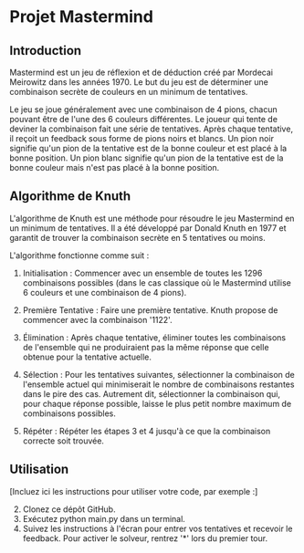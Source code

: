 # Projet Mastermind
## Introduction
Mastermind est un jeu de réflexion et de déduction créé par Mordecai Meirowitz dans les années 1970. Le but du jeu est de déterminer une combinaison secrète de couleurs en un minimum de tentatives.

Le jeu se joue généralement avec une combinaison de 4 pions, chacun pouvant être de l'une des 6 couleurs différentes. Le joueur qui tente de deviner la combinaison fait une série de tentatives. Après chaque tentative, il reçoit un feedback sous forme de pions noirs et blancs. Un pion noir signifie qu'un pion de la tentative est de la bonne couleur et est placé à la bonne position. Un pion blanc signifie qu'un pion de la tentative est de la bonne couleur mais n'est pas placé à la bonne position.

## Algorithme de Knuth
L'algorithme de Knuth est une méthode pour résoudre le jeu Mastermind en un minimum de tentatives. Il a été développé par Donald Knuth en 1977 et garantit de trouver la combinaison secrète en 5 tentatives ou moins.

L'algorithme fonctionne comme suit :

1. Initialisation : Commencer avec un ensemble de toutes les 1296 combinaisons possibles (dans le cas classique où le Mastermind utilise 6 couleurs et une combinaison de 4 pions).

1. Première Tentative : Faire une première tentative. Knuth propose de commencer avec la combinaison '1122'.

1. Élimination : Après chaque tentative, éliminer toutes les combinaisons de l'ensemble qui ne produiraient pas la même réponse que celle obtenue pour la tentative actuelle.

1. Sélection : Pour les tentatives suivantes, sélectionner la combinaison de l'ensemble actuel qui minimiserait le nombre de combinaisons restantes dans le pire des cas. Autrement dit, sélectionner la combinaison qui, pour chaque réponse possible, laisse le plus petit nombre maximum de combinaisons possibles.

1. Répéter : Répéter les étapes 3 et 4 jusqu'à ce que la combinaison correcte soit trouvée.

## Utilisation
[Incluez ici les instructions pour utiliser votre code, par exemple :]

2. Clonez ce dépôt GitHub.
2. Exécutez python main.py dans un terminal.
2. Suivez les instructions à l'écran pour entrer vos tentatives et recevoir le feedback. Pour activer le solveur, rentrez '*' lors du premier tour.